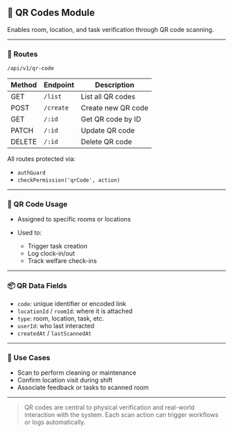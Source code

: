 ## 📲 QR Codes Module

Enables room, location, and task verification through QR code scanning.

---

### 📌 Routes

`/api/v1/qr-code`

| Method | Endpoint  | Description        |
| ------ | --------- | ------------------ |
| GET    | `/list`   | List all QR codes  |
| POST   | `/create` | Create new QR code |
| GET    | `/:id`    | Get QR code by ID  |
| PATCH  | `/:id`    | Update QR code     |
| DELETE | `/:id`    | Delete QR code     |

All routes protected via:

* `authGuard`
* `checkPermission('qrCode', action)`

---

### 🔗 QR Code Usage

* Assigned to specific rooms or locations
* Used to:

  * Trigger task creation
  * Log clock-in/out
  * Track welfare check-ins

---

### 📦 QR Data Fields

* `code`: unique identifier or encoded link
* `locationId` / `roomId`: where it is attached
* `type`: room, location, task, etc.
* `userId`: who last interacted
* `createdAt` / `lastScannedAt`

---

### 🧠 Use Cases

* Scan to perform cleaning or maintenance
* Confirm location visit during shift
* Associate feedback or tasks to scanned room

---

> QR codes are central to physical verification and real-world interaction with the system. Each scan action can trigger workflows or logs automatically.